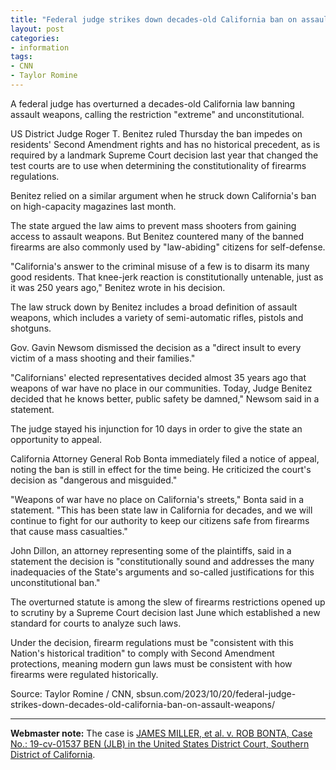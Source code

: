 ```yaml
---
title: "Federal judge strikes down decades-old California ban on assault weapons"
layout: post
categories:
- information
tags:
- CNN
- Taylor Romine
---
```


A federal judge has overturned a decades-old California law banning assault weapons, calling the restriction "extreme" and unconstitutional.

US District Judge Roger T. Benitez ruled Thursday the ban impedes on residents' Second Amendment rights and has no historical precedent, as is required by a landmark Supreme Court decision last year that changed the test courts are to use when determining the constitutionality of firearms regulations.

Benitez relied on a similar argument when he struck down California's ban on high-capacity magazines last month.

The state argued the law aims to prevent mass shooters from gaining access to assault weapons. But Benitez countered many of the banned firearms are also commonly used by "law-abiding" citizens for self-defense.

"California's answer to the criminal misuse of a few is to disarm its many good residents. That knee-jerk reaction is constitutionally untenable, just as it was 250 years ago," Benitez wrote in his decision.

The law struck down by Benitez includes a broad definition of assault weapons, which includes a variety of semi-automatic rifles, pistols and shotguns.

Gov. Gavin Newsom dismissed the decision as a "direct insult to every victim of a mass shooting and their families."

"Californians' elected representatives decided almost 35 years ago that weapons of war have no place in our communities. Today, Judge Benitez decided that he knows better, public safety be damned," Newsom said in a statement.

The judge stayed his injunction for 10 days in order to give the state an opportunity to appeal.

California Attorney General Rob Bonta immediately filed a notice of appeal, noting the ban is still in effect for the time being. He criticized the court's decision as "dangerous and misguided."

"Weapons of war have no place on California's streets," Bonta said in a statement. "This has been state law in California for decades, and we will continue to fight for our authority to keep our citizens safe from firearms that cause mass casualties."

John Dillon, an attorney representing some of the plaintiffs, said in a statement the decision is "constitutionally sound and addresses the many inadequacies of the State's arguments and so-called justifications for this unconstitutional ban."

The overturned statute is among the slew of firearms restrictions opened up to scrutiny by a Supreme Court decision last June which established a new standard for courts to analyze such laws.

Under the decision, firearm regulations must be "consistent with this Nation's historical tradition" to comply with Second Amendment protections, meaning modern gun laws must be consistent with how firearms were regulated historically.

Source: Taylor Romine / CNN, sbsun.com/2023/10/20/federal-judge-strikes-down-decades-old-california-ban-on-assault-weapons/

---

**Webmaster note:** The case is [JAMES MILLER, et al. v. ROB BONTA, Case No.: 19-cv-01537 BEN (JLB) in the United States District Court, Southern District of California](https://www.trigger-treat.com/20231019-miller-v-bonta/index.html).
